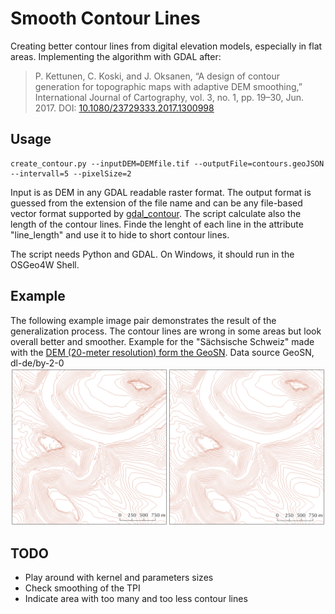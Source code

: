 # Smooth Contour Lines
Creating better contour lines from digital elevation models, especially in flat areas. Implementing the algorithm with GDAL after:

> P. Kettunen, C. Koski, and J. Oksanen, “A design of contour generation for topographic maps with adaptive DEM smoothing,” International Journal of Cartography, vol. 3, no. 1, pp. 19–30, Jun. 2017. 
DOI: [10.1080/23729333.2017.1300998](http://dx.doi.org/10.1080/23729333.2017.1300998)


## Usage
 
    create_contour.py --inputDEM=DEMfile.tif --outputFile=contours.geoJSON --intervall=5 --pixelSize=2

Input is as DEM in any GDAL readable raster format. The output format is guessed from the extension of the file name and can be any file-based vector format supported by [gdal_contour](https://gdal.org/programs/gdal_contour.html). The script calculate also the length of the contour lines. Finde the lenght of each line in the attribute "line_length" and use it to hide to short contour lines. 

The script needs Python and GDAL. On Windows, it should run in the OSGeo4W Shell. 

## Example

The following example image pair demonstrates the result of the generalization process. The contour lines are wrong in some areas but look overall better and smoother. Example for the "Sächsische Schweiz" made with the [DEM (20-meter resolution) form the GeoSN](https://www.geodaten.sachsen.de/digitale-hoehenmodelle-3994.html). Data source GeoSN, dl-de/by-2-0 
![Example](contour_example.png)

## TODO

 - Play around with kernel and parameters sizes
 - Check smoothing of the TPI
 - Indicate area with too many and too less contour lines